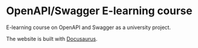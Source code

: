 # OpenAPI/Swagger E-learning course

E-learning course on OpenAPI and Swagger as a university project.

The website is built with [Docusaurus](https://docusaurus.io/).
